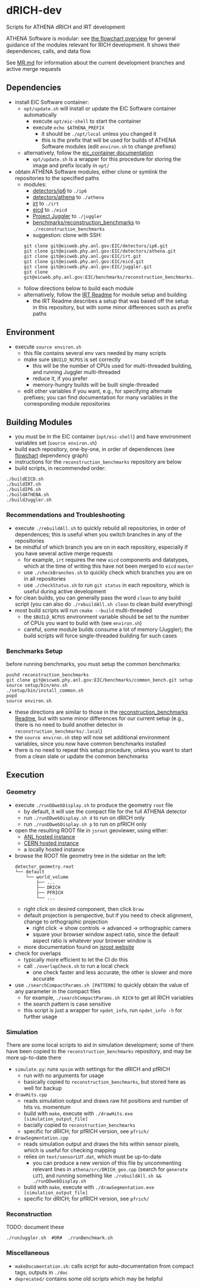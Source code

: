 # dRICH-dev
Scripts for ATHENA dRICH and IRT development 

ATHENA Software is modular: see [the flowchart overview](docDiagram.pdf) for general guidance of the modules relevant for RICH development. It shows their dependences, calls, and data flow.

See [MR.md](MR.md) for information about the current development branches and active merge requests

## Dependencies
- install EIC Software container:
  - `opt/update.sh` will install or update the EIC Software container automatically
    - execute `opt/eic-shell` to start the container
    - execute `echo $ATHENA_PREFIX`
      - it should be `./opt/local` unless you changed it
      - this is the prefix that will be used for builds of ATHENA Software modules (edit `environ.sh` to change prefixes)
  - alternatively, follow the [eic_container documentation](https://eicweb.phy.anl.gov/containers/eic_container)
    - `opt/update.sh` is a wrapper for this procedure for storing the image and prefix locally in `opt/` 
- obtain ATHENA Software modules, either clone or symlink the repositories to the specified paths
  - modules:
    - [detectors/ip6](https://eicweb.phy.anl.gov/EIC/detectors/ip6) to `./ip6`
    - [detectors/athena](https://eicweb.phy.anl.gov/EIC/detectors/athena) to `./athena`
    - [irt](https://eicweb.phy.anl.gov/EIC/irt) to `./irt`
    - [eicd](https://eicweb.phy.anl.gov/EIC/eicd) to `./eicd`
    - [Project Juggler](https://eicweb.phy.anl.gov/EIC/juggler) to `./juggler`
    - [benchmarks/reconstruction_benchmarks](https://eicweb.phy.anl.gov/EIC/benchmarks/reconstruction_benchmarks) to `./reconstruction_benchmarks`
    - suggestion: clone with SSH:
    ```
    git clone git@eicweb.phy.anl.gov:EIC/detectors/ip6.git
    git clone git@eicweb.phy.anl.gov:EIC/detectors/athena.git
    git clone git@eicweb.phy.anl.gov:EIC/irt.git
    git clone git@eicweb.phy.anl.gov:EIC/eicd.git
    git clone git@eicweb.phy.anl.gov:EIC/juggler.git
    git clone git@eicweb.phy.anl.gov:EIC/benchmarks/reconstruction_benchmarks.git
    ```
  - follow directions below to build each module
  - alternatively, follow the [IRT Readme](https://eicweb.phy.anl.gov/EIC/irt) for module setup and building
    - the IRT Readme describes a setup that was based off the setup in this repository, but with some minor differences such as prefix paths

## Environment
- execute `source environ.sh`
  - this file contains several env vars needed by many scripts
  - make sure `$BUILD_NCPUS` is set correctly
    - this will be the number of CPUs used for multi-threaded building, and running Juggler multi-threaded
    - reduce it, if you prefer
    - memory-hungry builds will be built single-threaded
  - edit other variables if you want, e.g., for specifying alternate prefixes; you can find documentation for many variables in the corresponding module repositories

## Building Modules
- you must be in the EIC container (`opt/eic-shell`) and have environment variables set (`source environ.sh`)
- build each repository, one-by-one, in order of dependences (see [flowchart](docDiagram.pdf) dependency graph)
- instructions for the `reconstruction_benchmarks` repository are below
- build scripts, in recommended order:
```
./buildEICD.sh
./buildIRT.sh
./buildIP6.sh
./buildATHENA.sh
./buildJuggler.sh
```

### Recommendations and Troubleshooting
- execute `./rebuildAll.sh` to quickly rebuild all repositories, in order of dependences; this is useful when you switch branches in any of the repositories
- be mindful of which branch you are on in each repository, especially if you have several active merge requests
  - for example, `irt` requires the new `eicd` components and datatypes, which at the time of writing this have not been merged to `eicd` `master`
  - use `./checkBranches.sh` to quickly check which branches you are on in all repositories
  - use `./checkStatus.sh` to run `git status` in each repository, which is useful during active development
- for clean builds, you can generally pass the word `clean` to any build script (you can also do `./rebuildAll.sh clean` to clean build everything)
- most build scripts will run `cmake --build` multi-threaded
  - the `$BUILD_NCPUS` environment variable should be set to the number of CPUs you want to build with (see `environ.sh`)
  - careful, some module builds consume a lot of memory (Juggler); the build scripts will force single-threaded building for such cases

### Benchmarks Setup
before running benchmarks, you must setup the common benchmarks:
```
pushd reconstruction_benchmarks
git clone git@eicweb.phy.anl.gov:EIC/benchmarks/common_bench.git setup
source setup/bin/env.sh
./setup/bin/install_common.sh
popd
source environ.sh
```
- these directions are similar to those in the [reconstruction_benchmarks Readme](https://eicweb.phy.anl.gov/EIC/benchmarks/reconstruction_benchmarks/-/blob/master/README.md), but with some minor differences for our current setup (e.g., there is no need to build another detector in `reconstruction_benchmarks/.local`)
- the `source environ.sh` step will now set additional environment variables, since you now have common benchmarks installed
- there is no need to repeat this setup procedure, unless you want to start from a clean slate or update the common benchmarks

## Execution

### Geometry
- execute `./runDDwebDisplay.sh` to produce the geometry `root` file
  - by default, it will use the compact file for the full ATHENA detector
  - run `./runDDwebDisplay.sh d` to run on dRICH only
  - run `./runDDwebDisplay.sh p` to run on pfRICH only
- open the resulting ROOT file in `jsroot` geoviewer, using either:
  - [ANL hosted instance](https://eic.phy.anl.gov/geoviewer/)
  - [CERN hosted instance](https://root.cern/js/)
  - a locally hosted instance
- browse the ROOT file geometry tree in the sidebar on the left:
  ```
  detector_geometry.root
  └── default
      └── world_volume
          ├── ...
          ├── DRICH
          ├── PFRICH
          └── ...
  ```
  - right click on desired component, then click `Draw`
  - default projection is perspective, but if you need to check alignment, change to orthographic projection
    - right click -> show controls -> advanced -> orthographic camera
    - square your browser window aspect ratio, since the default aspect ratio is whatever your browser window is
  - more documentation found on [jsroot website](https://root.cern/js/)
- check for overlaps
  - typically more efficient to let the CI do this
  - call `./overlapCheck.sh` to run a local check
    - one check faster and less accurate, the other is slower and more accurate
- use `./searchCompactParams.sh [PATTERN]` to quickly obtain the value of any parameter in the compact files
  - for example, `./searchCompactParams.sh RICH` to get all RICH variables
  - the search pattern is case sensitive
  - this script is just a wrapper for `npdet_info`, run `npdet_info -h` for further usage

### Simulation
There are some local scripts to aid in simulation development; some of them have been copied to the `reconstruction_benchmarks` repository, and may be more up-to-date there
- `simulate.py`: runs `npsim` with settings for the dRICH and pfRICH
  - run with no arguments for usage
  - basically copied to `reconstruction_benchmarks`, but stored here as well for backup
- `drawHits.cpp`
  - reads simulation output and draws raw hit positions and number of hits vs. momentum
  - build with `make`, execute with `./drawHits.exe [simulation_output_file]`
  - bacially copied to `reconstruction_benchmarks`
  - specific for dRICH; for pfRICH version, see `pfrich/`
- `drawSegmentation.cpp`
  - reads simulation output and draws the hits within sensor pixels, which is useful for checking mapping
  - relies on `text/sensorLUT.dat`, which must be up-to-date
    - you can produce a new version of this file by uncommenting relevant lines in `athena/src/DRICH_geo.cpp` (search for `generate LUT`), and running something like `./rebuildAll.sh && ./runDDwebDisplay.sh`
  - build with `make`, execute with `./drawSegmentation.exe [simulation_output_file]`
  - specific for dRICH; for pfRICH version, see `pfrich/`

### Reconstruction
TODO: document these
```
./runJuggler.sh  #OR#  ./runBenchmark.sh
```

### Miscellaneous
- `makeDocumentation.sh`: calls script for auto-documentation from compact tags, outputs in `./doc`
- `deprecated/` contains some old scripts which may be helpful
